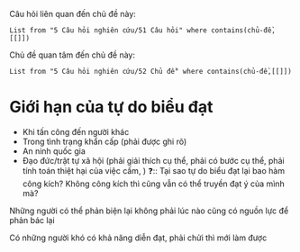 Câu hỏi liên quan đến chủ đề này:
```dataview
List from "5 Câu hỏi nghiên cứu/51 Câu hỏi" where contains(chủ-đề,[[]]) 
```

Chủ đề quan tâm đến chủ đề này:
```dataview
List from "5 Câu hỏi nghiên cứu/52 Chủ đề" where contains(chủ-đề,[[]]) 
```

# Giới hạn của tự do biểu đạt
- Khi tấn công đến người khác
- Trong tình trạng khẩn cấp (phải được ghi rõ) 
- An ninh quốc gia
- Đạo đức/trật tự xã hội (phải giải thích cụ thể, phải có bước cụ thể, phải tính toán thiệt hại của việc cấm, ) 
❓:: Tại sao tự do biểu đạt lại bao hàm công kích? Không công kích thì cũng vẫn có thể truyền đạt ý của mình mà?

Những người có thể phản biện lại không phải lúc nào cũng có nguồn lực để phản bác lại

Có những người khó có khả năng diễn đạt, phải chửi thì mới làm được